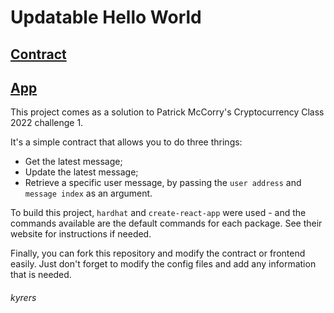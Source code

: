 # Updatable Hello World

## [Contract](https://rinkeby.etherscan.io/address/0x5716879f436530131bE3fbCB719b3FEd1B7a0F83)

## [App](https://splendid-drain.surge.sh/) 


This project comes as a solution to Patrick McCorry's Cryptocurrency Class 2022 challenge 1. 

It's a simple contract that allows you to do three thrings:
 - Get the latest message;
 - Update the latest message;
 - Retrieve a specific user message, by passing the `user address` and `message index` as an argument.


To build this project, `hardhat` and `create-react-app` were used - and the commands available are the default commands for each package. See their website for instructions if needed.

Finally, you can fork this repository and modify the contract or frontend easily. Just don't forget to modify the config files and add any information that is needed.

###### kyrers